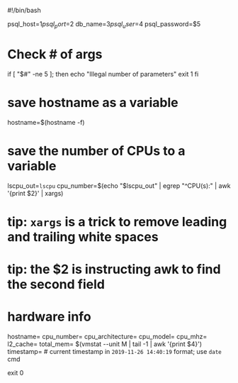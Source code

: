 #!/bin/bash

psql_host=$1
psql_port=$2
db_name=$3
psql_user=$4
psql_password=$5

# Check # of args
if [ "$#" -ne 5 ]; then
echo "Illegal number of parameters"
exit 1
fi

# save hostname as a variable
hostname=$(hostname -f)

# save the number of CPUs to a variable
lscpu_out=`lscpu`
cpu_number=$(echo "$lscpu_out"  | egrep "^CPU\(s\):" | awk '{print $2}' | xargs)
# tip: `xargs` is a trick to remove leading and trailing white spaces
# tip: the $2 is instructing awk to find the second field

# hardware info
hostname=
cpu_number=
cpu_architecture=
cpu_model=
cpu_mhz=
l2_cache=
total_mem= $(vmstat --unit M | tail -1 | awk '{print $4}')
timestamp= # current timestamp in `2019-11-26 14:40:19` format; use `date` cmd

exit 0
